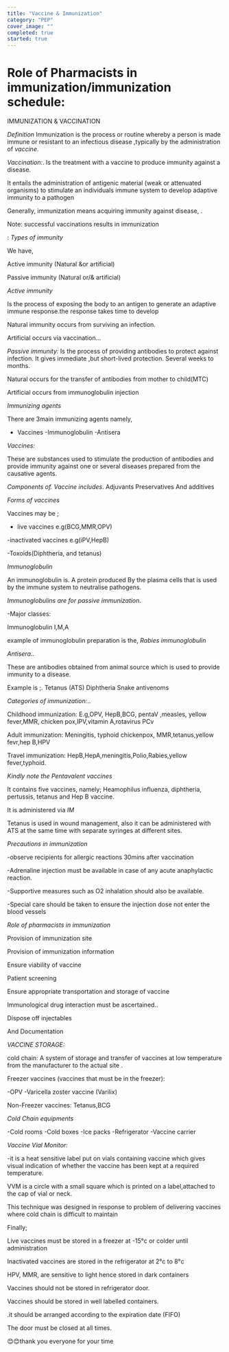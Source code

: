 ```yaml
---
title: "Vaccine & Immunization"
category: "PEP"
cover_image: ""
completed: true
started: true
---
```



# Role of Pharmacists in immunization/immunization schedule:

IMMUNIZATION & VACCINATION

_Definition_
Immunization is the process or routine whereby a person is made immune or resistant to an infectious disease ,typically by the administration of _vaccine_.

_Vaccination:_.
Is the treatment with a vaccine to produce immunity against a disease.

It entails the administration of antigenic material (weak or attenuated organisms) to stimulate an individuals immune system to develop adaptive immunity to a pathogen

Generally, immunization means acquiring immunity against disease, .

Note: successful vaccinations results in immunization

: _Types of immunity_

We have,

Active immunity
(Natural &or artificial)

Passive immunity
(Natural or/& artificial)

_Active immunity_

Is the process of exposing the body to an antigen to generate an adaptive immune response.the response takes time to develop

Natural immunity occurs from surviving an infection.

Artificial occurs via vaccination...

_Passive immunity:_
Is the process of providing antibodies to protect against infection.
It gives immediate ,but short-lived protection. Several weeks to months.

Natural occurs for the transfer of antibodies from mother to child(MTC)

Artificial occurs from immunoglobulin injection

_Immunizing agents_

There are 3main immunizing agents namely,

- Vaccines
  -Immunoglobulin
  -Antisera

_Vaccines:_

These are substances used to stimulate the production of antibodies and provide immunity against one or several diseases prepared from the causative agents.

_Components of. Vaccine includes_.
Adjuvants
Preservatives
And additives

_Forms of vaccines_

Vaccines may be ;

- live vaccines e.g(BCG,MMR,OPV)

-inactivated vaccines e.g(iPV,HepB)

-Toxoids(Diphtheria, and tetanus)

_Immunoglobulin_

An immunoglobulin is. A protein produced By the plasma cells that is used by the immune system to neutralise pathogens.

_Immunoglobulins are for passive immunization_.

-Major classes:

Immunoglobulin I,M,A

example of immunoglobulin preparation is the, _Rabies immunoglobulin_

_Antisera_..

These are antibodies obtained from animal source which is used to provide immunity to a disease.

Example is ;.
Tetanus (ATS)
Diphtheria
Snake antivenoms

_Categories of immunization:_..

Childhood immunization:
E.g,OPV, HepB,BCG, pentaV ,measles, yellow fever,MMR, chicken pox,IPV,vitamin A,rotavirus PCv

Adult immunization:
Meningitis, typhoid chickenpox, MMR,tetanus,yellow fevr,hep B,HPV

Travel immunization:
HepB,HepA,meningitis,Polio,Rabies,yellow fever,typhoid.

_Kindly note the Pentavalent vaccines_

It contains five vaccines, namely;
Heamophilus influenza, diphtheria, pertussis, tetanus and Hep B vaccine.

It is administered via _IM_

Tetanus is used in wound management, also it can be administered with ATS at the same time with separate syringes at different sites.

_Precautions in immunization_

-observe recipients for allergic reactions 30mins after vaccination

-Adrenaline injection must be available in case of any acute anaphylactic reaction.

-Supportive measures such as O2 inhalation should also be available.

-Special care should be taken to ensure the injection dose not enter the blood vessels

_Role of pharmacists in immunization_

Provision of immunization site

Provision of immunization information

Ensure viability of vaccine

Patient screening

Ensure appropriate transportation and storage of vaccine

Immunological drug interaction must be ascertained..

Dispose off injectables

And Documentation

_VACCINE STORAGE:_

cold chain:
A system of storage and transfer of vaccines at low temperature from the manufacturer to the actual site .

Freezer vaccines (vaccines that must be in the freezer):

-OPV
-Varicella zoster vaccine (Varilix)

Non-Freezer vaccines:
Tetanus,BCG

_Cold Chain equipments_

-Cold rooms
-Cold boxes
-Ice packs
-Refrigerator
-Vaccine carrier

_Vaccine Vial Monitor:_

-it is a heat sensitive label put on vials containing vaccine which gives visual indication of whether the vaccine has been kept at a required temperature.

VVM is a circle with a small square which is printed on a label,attached to the cap of vial or neck.

This technique was designed in response to problem of delivering vaccines where cold chain is difficult to maintain

Finally;

Live vaccines must be stored in a freezer at -15°c or colder until administration

Inactivated vaccines are stored in the refrigerator at 2°c to 8°c

HPV, MMR, are sensitive to light hence stored in dark containers

Vaccines should not be stored in refrigerator door.

Vaccines should be stored in well labelled containers.

.it should be arranged according to the expiration date (FIFO)

The door must be closed at all times.

😊😊thank you everyone for your time
